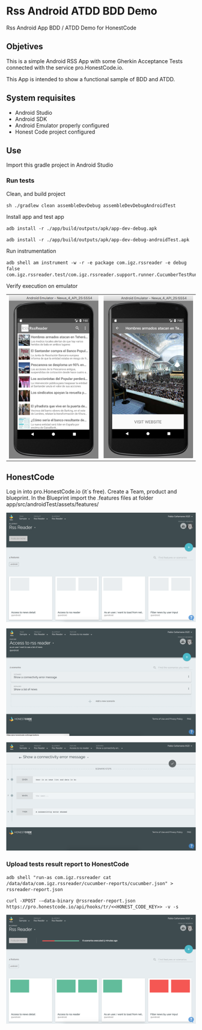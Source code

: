 # Rss Android ATDD BDD Demo
Rss Android App BDD / ATDD Demo for HonestCode

## Objetives
This is a simple Android RSS App with some Gherkin Acceptance Tests connected with the service pro.HonestCode.io.

This App is intended to show a functional sample of BDD and ATDD.


## System requisites

* Android Studio
* Android SDK
* Android Emulator properly configured
* Honest Code project configured

## Use

Import this gradle project in Android Studio

### Run tests

Clean, and build project
```
sh ./gradlew clean assembleDevDebug assembleDevDebugAndroidTest
```

Install app and test app

```
adb install -r ./app/build/outputs/apk/app-dev-debug.apk
```

```
adb install -r ./app/build/outputs/apk/app-dev-debug-androidTest.apk
```

Run instrumentation

```
adb shell am instrument -w -r -e package com.igz.rssreader -e debug false com.igz.rssreader.test/com.igz.rssreader.support.runner.CucumberTestRunner
```

Verify execution on emulator

<table>
  <tr>
    <td><img src="./publish/emulator-1.png" alt="Drawing" width="300px" /></td>
    <td><img src="./publish/emulator-2.png" alt="Drawing" width="300px" /></td>
  </tr>
</table>


## HonestCode 
Log in into pro.HonestCode.io (it´s free). Create a Team, product and blueprint. In the Blueprint import the .features files at folder app/src/androidTest/assets/features/

![](./publish/product.png)


![](./publish/feature.png)


![](./publish/scenario.png)



### Upload tests result report to HonestCode
```
adb shell "run-as com.igz.rssreader cat /data/data/com.igz.rssreader/cucumber-reports/cucumber.json" > rssreader-report.json
```

```
curl -XPOST -—data-binary @rssreader-report.json https://pro.honestcode.io/api/hooks/tr/<<HONEST_CODE_KEY>> -v -s
```


![](./publish/after-report.png)
